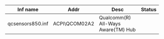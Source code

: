 | Inf name         | Addr          | Desc                               | Status |
| ---------------- | ------------- | ---------------------------------- | ------ |
| qcsensors850.inf | ACPI\QCOM02A2 | Qualcomm(R) All-Ways Aware(TM) Hub |        |

